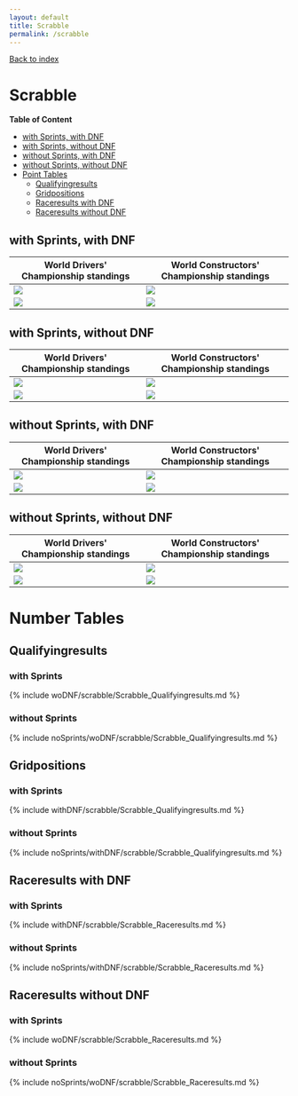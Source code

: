 ```yaml
---
layout: default
title: Scrabble
permalink: /scrabble
---
```


[Back to index](/F1_2025_Different_Point_Systems/)

# Scrabble

**Table of Content**

- [with Sprints, with DNF](/F1_2025_Different_Point_Systems/scrabble#ww)
- [with Sprints, without DNF](/F1_2025_Different_Point_Systems/scrabble#wn)
- [without Sprints, with DNF](/F1_2025_Different_Point_Systems/scrabble#nw)
- [without Sprints, without DNF](/F1_2025_Different_Point_Systems/scrabble#nn)
- [Point Tables](/F1_2025_Different_Point_Systems/scrabble#tables)
  - [Qualifyingresults](/F1_2025_Different_Point_Systems/scrabble#tq)
  - [Gridpositions](/F1_2025_Different_Point_Systems/scrabble#tg)
  - [Raceresults with DNF](/F1_2025_Different_Point_Systems/scrabble#tw)
  - [Raceresults without DNF](/F1_2025_Different_Point_Systems/scrabble#tn)

## <a id="ww"></a> with Sprints, with DNF

| World Drivers' Championship standings | World Constructors' Championship standings |
| - | - |
| ![](/F1_2025_Different_Point_Systems/docs/assets/withDNF/scrabble/Scrabble_Qualifyingresults.png) | ![](/F1_2025_Different_Point_Systems/docs/assets/withDNF/scrabble/constructors_Scrabble_Qualifyingresults.png) |
| ![](/F1_2025_Different_Point_Systems/docs/assets/withDNF/scrabble/Scrabble_Raceresults.png) | ![](/F1_2025_Different_Point_Systems/docs/assets/withDNF/scrabble/constructors_Scrabble_Raceresults.png) |

## <a id="wn"></a> with Sprints, without DNF

| World Drivers' Championship standings | World Constructors' Championship standings |
| - | - |
| ![](/F1_2025_Different_Point_Systems/docs/assets/woDNF/scrabble/Scrabble_Qualifyingresults.png) | ![](/F1_2025_Different_Point_Systems/docs/assets/woDNF/scrabble/constructors_Scrabble_Qualifyingresults.png) |
| ![](/F1_2025_Different_Point_Systems/docs/assets/woDNF/scrabble/Scrabble_Raceresults.png) | ![](/F1_2025_Different_Point_Systems/docs/assets/woDNF/scrabble/constructors_Scrabble_Raceresults.png) |

## <a id="nw"></a> without Sprints, with DNF

| World Drivers' Championship standings | World Constructors' Championship standings |
| - | - |
| ![](/F1_2025_Different_Point_Systems/docs/assets/noSprints/withDNF/scrabble/Scrabble_Qualifyingresults.png) | ![](/F1_2025_Different_Point_Systems/docs/assets/noSprints/withDNF/scrabble/constructors_Scrabble_Qualifyingresults.png) |
| ![](/F1_2025_Different_Point_Systems/docs/assets/noSprints/withDNF/scrabble/Scrabble_Raceresults.png) | ![](/F1_2025_Different_Point_Systems/docs/assets/noSprints/withDNF/scrabble/constructors_Scrabble_Raceresults.png) |

## <a id="nn"></a> without Sprints, without DNF

| World Drivers' Championship standings | World Constructors' Championship standings |
| - | - |
| ![](/F1_2025_Different_Point_Systems/docs/assets/noSprints/woDNF/scrabble/Scrabble_Qualifyingresults.png) | ![](/F1_2025_Different_Point_Systems/docs/assets/noSprints/woDNF/scrabble/constructors_Scrabble_Qualifyingresults.png) |
| ![](/F1_2025_Different_Point_Systems/docs/assets/noSprints/woDNF/scrabble/Scrabble_Raceresults.png) | ![](/F1_2025_Different_Point_Systems/docs/assets/noSprints/woDNF/scrabble/constructors_Scrabble_Raceresults.png) |

# <a id="tables"></a> Number Tables

## <a id="tq"></a> Qualifyingresults

### with Sprints

{% include woDNF/scrabble/Scrabble_Qualifyingresults.md %}

### without Sprints

{% include noSprints/woDNF/scrabble/Scrabble_Qualifyingresults.md %}

## <a id="tg"></a> Gridpositions

### with Sprints

{% include withDNF/scrabble/Scrabble_Qualifyingresults.md %}

### without Sprints

{% include noSprints/withDNF/scrabble/Scrabble_Qualifyingresults.md %}

## <a id="tw"></a> Raceresults with DNF

### with Sprints

{% include withDNF/scrabble/Scrabble_Raceresults.md %}

### without Sprints

{% include noSprints/withDNF/scrabble/Scrabble_Raceresults.md %}

## <a id="tn"></a> Raceresults without DNF

### with Sprints

{% include woDNF/scrabble/Scrabble_Raceresults.md %}

### without Sprints

{% include noSprints/woDNF/scrabble/Scrabble_Raceresults.md %}
